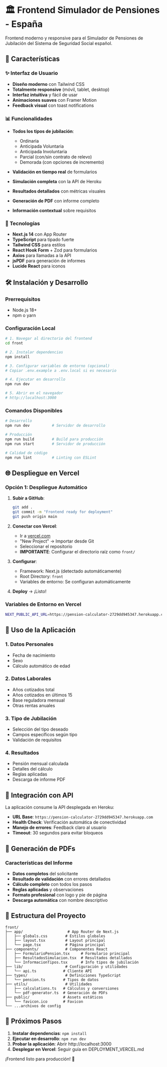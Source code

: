 # 🏛️ Frontend Simulador de Pensiones - España

Frontend moderno y responsive para el Simulador de Pensiones de Jubilación del Sistema de Seguridad Social español.

## 🚀 Características

### ✨ **Interfaz de Usuario**
- **Diseño moderno** con Tailwind CSS
- **Totalmente responsive** (móvil, tablet, desktop)
- **Interfaz intuitiva** y fácil de usar
- **Animaciones suaves** con Framer Motion
- **Feedback visual** con toast notifications

### 📊 **Funcionalidades**
- **Todos los tipos de jubilación**:
  - Ordinaria
  - Anticipada Voluntaria
  - Anticipada Involuntaria
  - Parcial (con/sin contrato de relevo)
  - Demorada (con opciones de incremento)
  
- **Validación en tiempo real** de formularios
- **Simulación completa** con la API de Heroku
- **Resultados detallados** con métricas visuales
- **Generación de PDF** con informe completo
- **Información contextual** sobre requisitos

### 🔧 **Tecnologías**
- **Next.js 14** con App Router
- **TypeScript** para tipado fuerte
- **Tailwind CSS** para estilos
- **React Hook Form** + Zod para formularios
- **Axios** para llamadas a la API
- **jsPDF** para generación de informes
- **Lucide React** para iconos

## 🛠️ Instalación y Desarrollo

### Prerrequisitos
- Node.js 18+ 
- npm o yarn

### Configuración Local

```bash
# 1. Navegar al directorio del frontend
cd front

# 2. Instalar dependencias
npm install

# 3. Configurar variables de entorno (opcional)
# Copiar .env.example a .env.local si es necesario

# 4. Ejecutar en desarrollo
npm run dev

# 5. Abrir en el navegador
# http://localhost:3000
```

### Comandos Disponibles

```bash
# Desarrollo
npm run dev          # Servidor de desarrollo

# Producción  
npm run build        # Build para producción
npm run start        # Servidor de producción

# Calidad de código
npm run lint         # Linting con ESLint
```

## 🌐 Despliegue en Vercel

### Opción 1: Despliegue Automático

1. **Subir a GitHub**:
   ```bash
   git add .
   git commit -m "Frontend ready for deployment"
   git push origin main
   ```

2. **Conectar con Vercel**:
   - Ir a [vercel.com](https://vercel.com)
   - "New Project" → Importar desde Git
   - Seleccionar el repositorio
   - **IMPORTANTE**: Configurar el directorio raíz como `front/`

3. **Configurar**:
   - Framework: Next.js (detectado automáticamente)
   - Root Directory: `front`
   - Variables de entorno: Se configuran automáticamente

4. **Deploy** → ¡Listo!

### Variables de Entorno en Vercel

```bash
NEXT_PUBLIC_API_URL=https://pension-calculator-2729dd945347.herokuapp.com
```

## 📱 Uso de la Aplicación

### 1. **Datos Personales**
- Fecha de nacimiento
- Sexo
- Cálculo automático de edad

### 2. **Datos Laborales**
- Años cotizados total
- Años cotizados en últimos 15
- Base reguladora mensual
- Otras rentas anuales

### 3. **Tipo de Jubilación**
- Selección del tipo deseado
- Campos específicos según tipo
- Validación de requisitos

### 4. **Resultados**
- Pensión mensual calculada
- Detalles del cálculo
- Reglas aplicadas
- Descarga de informe PDF

## 🔌 Integración con API

La aplicación consume la API desplegada en Heroku:
- **URL Base**: `https://pension-calculator-2729dd945347.herokuapp.com`
- **Health Check**: Verificación automática de conectividad
- **Manejo de errores**: Feedback claro al usuario
- **Timeout**: 30 segundos para evitar bloqueos

## 📄 Generación de PDFs

### Características del Informe
- **Datos completos** del solicitante
- **Resultado de validación** con errores detallados
- **Cálculo completo** con todos los pasos
- **Reglas aplicadas** y observaciones
- **Formato profesional** con logo y pie de página
- **Descarga automática** con nombre descriptivo

## 🚀 Estructura del Proyecto

```
front/
├── app/                    # App Router de Next.js
│   ├── globals.css        # Estilos globales
│   ├── layout.tsx         # Layout principal
│   └── page.tsx           # Página principal
├── components/            # Componentes React
│   ├── FormularioPension.tsx     # Formulario principal
│   ├── ResultadosSimulacion.tsx  # Resultados detallados
│   └── InformacionTipos.tsx      # Info tipos de jubilación
├── lib/                   # Configuración y utilidades
│   └── api.ts            # Cliente API
├── types/                 # Definiciones TypeScript
│   └── pension.ts        # Tipos de datos
├── utils/                 # Utilidades
│   ├── calculations.ts   # Cálculos y conversiones
│   └── pdf-generator.ts  # Generación de PDFs
├── public/               # Assets estáticos
│   └── favicon.ico       # Favicon
└── ...archivos de config
```

## 🎯 Próximos Pasos

1. **Instalar dependencias**: `npm install`
2. **Ejecutar en desarrollo**: `npm run dev`
3. **Probar la aplicación**: Abrir http://localhost:3000
4. **Desplegar en Vercel**: Seguir guía en DEPLOYMENT_VERCEL.md

¡Frontend listo para producción! 🎉
